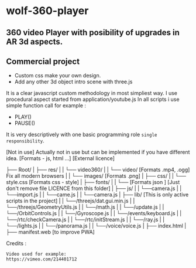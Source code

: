
# wolf-360-player

## 360 video Player with posibility of upgrades in AR 3d aspects.
## Commercial project

 - Custom css make your own design.
 - Add any other 3d object intro scene
   with three.js


It is a clear javascript custom methodology in most simpliest way.
I use procedural aspect started from application/youtube.js In all scripts i
use simple function call for example :
  - PLAY()
  - PAUSE()

It is very descriptively with one basic programming role `single responsibility`.

[Not in use] Actually not in use but can be implemented if you have different idea.
[Formats - js, html ...]
[External licence]

├── Root/
|   ├── res/
|   |  └── video360/
|   |    └── video/  [Formats .mp4, .ogg] Fix all modern browsers
|   |    └── images/ [Formats .png]
|   ├── css/
|   |   └── style.css [Formats css - style]
|   ├── fonts/
|   |   └── [Formats json ] [Just don't remove file LICENCE from this folder]
|   ├── js/
|   |   └──camera.js
|   |   └──import.js
|   |   └──came.js
|   |   └──camera.js
|   ├── lib/ [This is only active scripts in the project]
|   |    └──/threejs/dat.gui.min.js
|   |    └──/threejs/GeometryUtils.js
|   |    └──/math.js
|   |    └──/update.js
|   |    └──/OrbitControls.js
|   |    └──/Gyroscope.js
|   |    └──/events/keyboard.js
|   |    └──/rtc/checkCamera.js
|   |    └──/rtc/initStream.js
|   |    └──/ray.js
|   |    └──/lights.js
|   |    └──/panorama.js
|   |    └──/voice/voice.js
|   ├── index.html
|   ├── manifest.web [to improve PWA]

  Credits :

    Video used for example:
    https://vimeo.com/214401712
